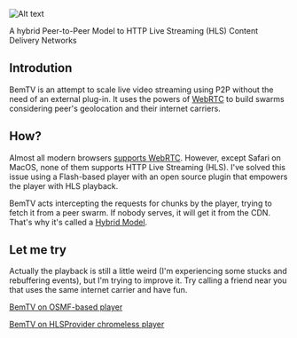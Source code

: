 ![Alt text](http://bem.tv/static/bemtvgithub.png)

A hybrid Peer-to-Peer Model to HTTP Live Streaming (HLS) Content Delivery Networks


## Introdution

BemTV is an attempt to scale live video streaming using P2P without the need of an external plug-in. It uses the powers of [WebRTC](http://www.webrtc.org/) to build swarms considering peer's geolocation and their internet carriers.

## How?

Almost all modern browsers [supports WebRTC](http://iswebrtcreadyyet.com/). However, except Safari on MacOS, none of them supports HTTP Live Streaming (HLS). I've solved this issue using a Flash-based player with an open source plugin that empowers the player with HLS playback.

BemTV acts intercepting the requests for chunks by the player, trying to fetch it from a peer swarm. If nobody serves, it will get it from the CDN. That's why it's called a [Hybrid Model](http://en.wikipedia.org/wiki/Peer-to-peer#Hybrid_models).

## Let me try
Actually the playback is still a little weird (I'm experiencing some stucks and rebuffering events), but I'm trying to improve it. Try calling a friend near you that uses the same internet carrier and have fun.

[BemTV on OSMF-based player](http://bem.tv/player.html)

[BemTV on HLSProvider chromeless player](http://bem.tv/hlsprovider)

